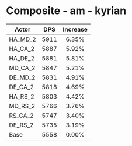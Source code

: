 # Composite - am - kyrian
| Actor | DPS | Increase |
|---|:---:|:---:|
|HA_MD_2|5911|6.35%|
|HA_CA_2|5887|5.92%|
|HA_DE_2|5881|5.81%|
|MD_CA_2|5847|5.21%|
|DE_MD_2|5831|4.91%|
|DE_CA_2|5818|4.69%|
|HA_RS_2|5803|4.42%|
|MD_RS_2|5766|3.76%|
|RS_CA_2|5747|3.40%|
|DE_RS_2|5735|3.19%|
|Base|5558|0.00%|
